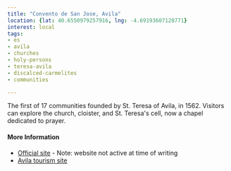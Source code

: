 ```yaml
---
title: "Convento de San Jose, Avila"
location: {lat: 40.6550979257916, lng: -4.69193607128771}
interest: local
tags:
- es
- avila
- churches
- holy-persons
- teresa-avila
- discalced-carmelites
- communities

---
```



The first of 17 communities founded by St. Teresa of Avila, in 1562. Visitors can explore the church, cloister, and St. Teresa's cell, now a chapel dedicated to prayer.

#### More Information

* [Official site](http://www.sanjosedeavila.es/) - Note: website not active at time of writing
* [Avila tourism site](https://www.avilaturismo.com/en/convent-and-church-of-san-jose)






